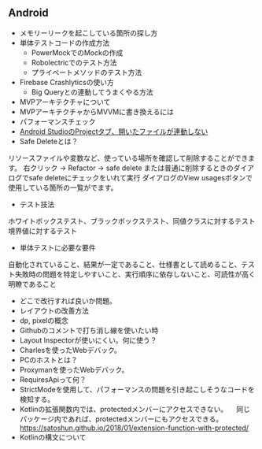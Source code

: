 ## Android

- メモリーリークを起こしている箇所の探し方
- 単体テストコードの作成方法
  - PowerMockでのMockの作成
  - Robolectricでのテスト方法
  - プライベートメソッドのテスト方法
- Firebase Crashlyticsの使い方
  - Big Queryとの連動してうまくやる方法
- MVPアーキテクチャについて
- MVPアーキテクチャからMVVMに書き換えるには
- パフォーマンスチェック
- [Android StudioのProjectタブ、開いたファイルが連動しない](https://qiita.com/furusin_oriver/items/d598f087afc3527d81de)
- Safe Deleteとは？

リソースファイルや変数など、使っている場所を確認して削除することができます。
右クリック → Refactor → safe delete
または普通に削除するときのダイアログでsafe deleteにチェックをいれて実行
ダイアログのView usagesボタンで使用している箇所の一覧がでます。
- テスト技法

ホワイトボックステスト、ブラックボックステスト、同値クラスに対するテスト
境界値に対するテスト
- 単体テストに必要な要件

自動化されていること、結果が一定であること、仕様書として読めること、テスト失敗時の問題を特定しやすいこと、実行順序に依存しないこと、可読性が高く明瞭であること

- どこで改行すれば良いか問題。
- レイアウトの改善方法
- dp, pixelの概念
- Githubのコメントで打ち消し線を使いたい時
- Layout Inspectorが使いにくい。何に使う？
- Charlesを使ったWebデバック。
- PCのホストとは？
- Proxymanを使ったWebデバック。
- RequiresApiって何？
- StrictModeを使用して、パフォーマンスの問題を引き起こしそうなコードを検知する。
- Kotlinの拡張関数内では、protectedメンバーにアクセスできない。
　同じパッケージ内であれば、protectedメンバーにもアクセスできる。
　https://satoshun.github.io/2018/01/extension-function-with-protected/
- Kotlinの構文について
